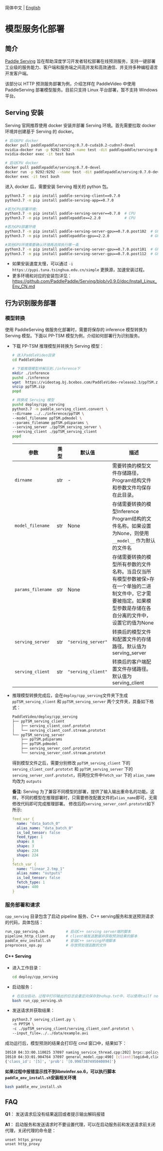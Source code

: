 简体中文 | [English](./readme_en.md)
# 模型服务化部署

## 简介

[Paddle Serving](https://github.com/PaddlePaddle/Serving) 旨在帮助深度学习开发者轻松部署在线预测服务，支持一键部署工业级的服务能力、客户端和服务端之间高并发和高效通信、并支持多种编程语言开发客户端。

该部分以 HTTP 预测服务部署为例，介绍怎样在 PaddleVideo 中使用 PaddleServing 部署模型服务。目前只支持 Linux 平台部署，暂不支持 Windows 平台。

## Serving 安装
Serving 官网推荐使用 docker 安装并部署 Serving 环境。首先需要拉取 docker 环境并创建基于 Serving 的 docker。

```bash
# 启动GPU docker
docker pull paddlepaddle/serving:0.7.0-cuda10.2-cudnn7-devel
nvidia-docker run -p 9292:9292 --name test -dit paddlepaddle/serving:0.7.0-cuda10.2-cudnn7-devel bash
nvidia-docker exec -it test bash

# 启动CPU docker
docker pull paddlepaddle/serving:0.7.0-devel
docker run -p 9292:9292 --name test -dit paddlepaddle/serving:0.7.0-devel bash
docker exec -it test bash
```

进入 docker 后，需要安装 Serving 相关的 python 包。
```bash
python3.7 -m pip install paddle-serving-client==0.7.0
python3.7 -m pip install paddle-serving-app==0.7.0

#若为CPU部署环境:
python3.7 -m pip install paddle-serving-server==0.7.0  # CPU
python3.7 -m pip install paddlepaddle==2.2.0           # CPU

#若为GPU部署环境
python3.7 -m pip install paddle-serving-server-gpu==0.7.0.post102  # GPU with CUDA10.2 + TensorRT6
python3.7 -m pip install paddlepaddle-gpu==2.2.0                   # GPU with CUDA10.2

#其他GPU环境需要确认环境再选择执行哪一条
python3.7 -m pip install paddle-serving-server-gpu==0.7.0.post101  # GPU with CUDA10.1 + TensorRT6
python3.7 -m pip install paddle-serving-server-gpu==0.7.0.post112  # GPU with CUDA11.2 + TensorRT8
```

* 如果安装速度太慢，可以通过 `-i https://pypi.tuna.tsinghua.edu.cn/simple` 更换源，加速安装过程。
* 更多环境和对应的安装包详见：https://github.com/PaddlePaddle/Serving/blob/v0.9.0/doc/Install_Linux_Env_CN.md

## 行为识别服务部署
### 模型转换
使用 PaddleServing 做服务化部署时，需要将保存的 inference 模型转换为 Serving 模型。下面以 PP-TSM 模型为例，介绍如何部署行为识别服务。
- 下载 PP-TSM 推理模型并转换为 Serving 模型：
  ```bash
  # 进入PaddleVideo目录
  cd PaddleVideo

  # 下载推理模型并解压到./inference下
  mkdir ./inference
  pushd ./inference
  wget  https://videotag.bj.bcebos.com/PaddleVideo-release2.3/ppTSM.zip
  unzip ppTSM.zip
  popd

  # 转换成 Serving 模型
  pushd deploy/cpp_serving
  python3.7 -m paddle_serving_client.convert \
  --dirname ../../inference/ppTSM \
  --model_filename ppTSM.pdmodel \
  --params_filename ppTSM.pdiparams \
  --serving_server ./ppTSM_serving_server \
  --serving_client ./ppTSM_serving_client
  popd
  ```

  | 参数              | 类型 | 默认值             | 描述                                                         |
  | ----------------- | ---- | ------------------ | ------------------------------------------------------------ |
  | `dirname`         | str  | -                  | 需要转换的模型文件存储路径，Program结构文件和参数文件均保存在此目录。 |
  | `model_filename`  | str  | None               | 存储需要转换的模型Inference Program结构的文件名称。如果设置为None，则使用 `__model__` 作为默认的文件名 |
  | `params_filename` | str  | None               | 存储需要转换的模型所有参数的文件名称。当且仅当所有模型参数被保>存在一个单独的二进制文件中，它才需要被指定。如果模型参数是存储在各自分离的文件中，设置它的值为None |
  | `serving_server`  | str  | `"serving_server"` | 转换后的模型文件和配置文件的存储路径。默认值为serving_server |
  | `serving_client`  | str  | `"serving_client"` | 转换后的客户端配置文件存储路径。默认值为serving_client       |

- 推理模型转换完成后，会在`deploy/cpp_serving`文件夹下生成 `ppTSM_serving_client` 和 `ppTSM_serving_server` 两个文件夹，具备如下格式：
  ```bash
  PaddleVideo/deploy/cpp_serving
  ├── ppTSM_serving_client
  │   ├── serving_client_conf.prototxt
  │   └── serving_client_conf.stream.prototxt
  └── ppTSM_serving_server
      ├── ppTSM.pdiparams
      ├── ppTSM.pdmodel
      ├── serving_server_conf.prototxt
      └── serving_server_conf.stream.prototxt
  ```
  得到模型文件之后，需要分别修改 `ppTSM_serving_client` 下的 `serving_client_conf.prototxt` 和 `ppTSM_serving_server` 下的 `serving_server_conf.prototxt`，将两份文件中`fetch_var` 下的 `alias_name` 均改为 `outputs`

  **备注**:  Serving 为了兼容不同模型的部署，提供了输入输出重命名的功能。这样，不同的模型在推理部署时，只需要修改配置文件的`alias_name`即可，无需修改代码即可完成推理部署。
  修改后的`serving_server_conf.prototxt`如下所示:

  ```yaml
  feed_var {
    name: "data_batch_0"
    alias_name: "data_batch_0"
    is_lod_tensor: false
    feed_type: 1
    shape: 8
    shape: 3
    shape: 224
    shape: 224
  }
  fetch_var {
    name: "linear_2.tmp_1"
    alias_name: "outputs"
    is_lod_tensor: false
    fetch_type: 1
    shape: 400
  }
  ```
### 服务部署和请求
`cpp_serving` 目录包含了启动 pipeline 服务、C++ serving服务和发送预测请求的代码，具体包括：
  ```bash
  run_cpp_serving.sh          # 启动C++ serving server端的脚本
  pipeline_http_client.py     # client端发送数据并获取预测结果的脚本
  paddle_env_install.sh       # 安装C++ serving环境脚本
  preprocess_ops.py           # 存放预处理函数的文件
  ```
#### C++ Serving
- 进入工作目录：
  ```bash
  cd deploy/cpp_serving
  ```

- 启动服务：
  ```bash
  # 在后台启动，过程中打印输出的日志会重定向保存到nohup.txt中，可以使用tailf nohup.txt查看输出
  bash run_cpp_serving.sh
  ```

- 发送请求并获取结果：
  ```bash
  python3.7 serving_client.py \
  -n PPTSM \
  -c ./ppTSM_serving_client/serving_client_conf.prototxt \
  --input_file=../../data/example.avi
  ```
成功运行后，模型预测的结果会打印在 cmd 窗口中，结果如下：

  ```bash
  I0510 04:33:00.110025 37097 naming_service_thread.cpp:202] brpc::policy::ListNamingService("127.0.0.1:9993"): added 1
  I0510 04:33:01.904764 37097 general_model.cpp:490] [client]logid=0,client_cost=1640.96ms,server_cost=1623.21ms.
  {'class_id': '[5]', 'prob': '[0.9907387495040894]'}
  ```
**如果过程中报错显示找不到libnvinfer.so.6，可以执行脚本`paddle_env_install.sh`安装相关环境**
  ```bash
  bash paddle_env_install.sh
  ```


## FAQ
**Q1**： 发送请求后没有结果返回或者提示输出解码报错

**A1**： 启动服务和发送请求时不要设置代理，可以在启动服务前和发送请求前关闭代理，关闭代理的命令是：
```
unset https_proxy
unset http_proxy
```
